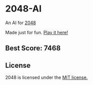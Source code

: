 # 2048-AI
An AI for [2048](https://github.com/gabrielecirulli/2048)

Made just for fun. [Play it here!](http://tripplyons.github.io/2048/)

## Best Score: 7468

## License
2048 is licensed under the [MIT license.](https://github.com/gabrielecirulli/2048/blob/master/LICENSE.txt)
